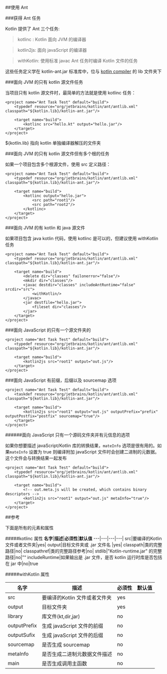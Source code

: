 ##使用 Ant

###获得 Ant 任务

Kotlin 提供了 Ant 三个任务:

> kotlinc : Kotlin 面向 JVM 的编译器

> kotlin2js: 面向 javaScript 的编译器

> withKotlin: 使用标准 javac Ant 任务时编译 Kotlin 文件的任务

这些任务定义学在 kotlin-ant.jar 标准库中，位与 [kotlin compiler](https://github.com/JetBrains/kotlin/releases/tag/build-0.12.613) 的 lib 文件夹下

###面向 JVM 的只有 kotlin 源文件任务

当项目只有 kotlin 源文件时，最简单的方法就是使用 kotlinc 任务：

```ant
<project name="Ant Task Test" default="build">
    <typedef resource="org/jetbrains/kotlin/ant/antlib.xml" classpath="${kotlin.lib}/kotlin-ant.jar"/>

    <target name="build">
        <kotlinc src="hello.kt" output="hello.jar"/>
    </target>
</project>
```

${kotlin.lib} 指向 kotlin 单独编译器解压的文件夹

###面向 JVM 的只有 kotlin 源文件但有多个根的任务

如果一个项目包含多个根源文件，使用 src 定义路径：

```ant
<project name="Ant Task Test" default="build">
    <typedef resource="org/jetbrains/kotlin/ant/antlib.xml" classpath="${kotlin.lib}/kotlin-ant.jar"/>

    <target name="build">
        <kotlinc output="hello.jar">
            <src path="root1"/>
            <src path="root2"/>
        </kotlinc>
    </target>
</project>
```

###面向 JVM 的有 kotlin 和 java 源文件

如果项目包含 java kotlin 代码，使用 kotlinc 是可以的，但建议使用 withKotlin 任务

```ant
<project name="Ant Task Test" default="build">
    <typedef resource="org/jetbrains/kotlin/ant/antlib.xml" classpath="${kotlin.lib}/kotlin-ant.jar"/>

    <target name="build">
        <delete dir="classes" failonerror="false"/>
        <mkdir dir="classes"/>
        <javac destdir="classes" includeAntRuntime="false" srcdir="src">
            <withKotlin/>
        </javac>
        <jar destfile="hello.jar">
            <fileset dir="classes"/>
        </jar>
    </target>
</project>
```

###面向 JavaScript 的只有一个源文件夹的

```ant
<project name="Ant Task Test" default="build">
    <typedef resource="org/jetbrains/kotlin/ant/antlib.xml" classpath="${kotlin.lib}/kotlin-ant.jar"/>

    <target name="build">
        <kotlin2js src="root1" output="out.js"/>
    </target>
</project>
```

###面向 JavaScript 有前缀，后缀以及 sourcemap 选项

```ant
<project name="Ant Task Test" default="build">
    <taskdef resource="org/jetbrains/kotlin/ant/antlib.xml" classpath="${kotlin.lib}/kotlin-ant.jar"/>

    <target name="build">
        <kotlin2js src="root1" output="out.js" outputPrefix="prefix" outputPostfix="postfix" sourcemap="true"/>
    </target>
</project>
```

######面向 JavaScript 只有一个源码文件夹并有元信息的选项

如果你想要描述 javaScript/Kotlin 库的转换结果，`mateInfo` 选项是很有用的。如果`mateInfo` 设置为 true 则编译附加 javaScript 文件时会创建二进制的元数据。这个文件会与转换结果一起发布

```ant
<project name="Ant Task Test" default="build">
    <typedef resource="org/jetbrains/kotlin/ant/antlib.xml" classpath="${kotlin.lib}/kotlin-ant.jar"/>

    <target name="build">
        <!-- out.meta.js will be created, which contains binary descriptors -->
        <kotlin2js src="root1" output="out.js" metaInfo="true"/>
    </target>
</project>
```

##参考

下面是所有的元素和属性

#####kotlinc 属性
**名字**|**描述**|**必须性**|**默认值**
---|---|---|---|
src|要编译的Kotlin 文件或者文件夹|yes|
output|目标文件夹或 .jar 文件名 |yes|
classpath|类的完整路径|no|
classpathref|类的完整路径参考|no|
stdlib|"Kotlin-runtime.jar" 的完整路径|no|”“
includeRuntime|如果输出是 .jar 文件，是否 kotlin 运行时库是否包括在 jar 中|no|true

#####withKotlin 属性

**名字**|**描述**|**必须性**|**默认值**
---|---|---|---|
src|要编译的Kotlin 文件或者文件夹|yes|
output|目标文件夹 |yes|
library|库文件(kt,dir,jar) |no|
outputPrefix|生成 javaScript 文件的前缀|no|
outputSufix|生成 javaScript 文件的后缀|no|
sourcemap|是否生成 sourcemap |no|
metaInfo |是否生成二进制元数据文件描述 |no|
main |是否生成调用主函数 |no|